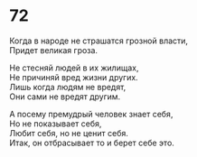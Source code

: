 # 72

Когда в народе не страшатся грозной власти,</br>
Придет великая гроза.</br>

Не стесняй людей в их жилищах,</br>
Не причиняй вред жизни других.</br>
Лишь когда людям не вредят,</br>
Они сами не вредят другим.</br>

А посему премудрый человек знает себя,</br>
Но не показывает себя,</br>
Любит себя, но не ценит себя.</br>
Итак, он отбрасывает то и берет себе это.</br>